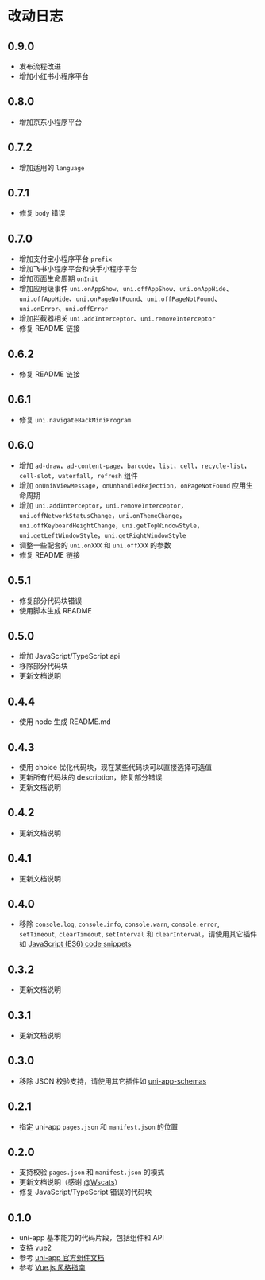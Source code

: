 # 改动日志

## 0.9.0

- 发布流程改进
- 增加小红书小程序平台

## 0.8.0

- 增加京东小程序平台

## 0.7.2

- 增加适用的 `language`

## 0.7.1

- 修复 `body` 错误

## 0.7.0

- 增加支付宝小程序平台 `prefix`
- 增加飞书小程序平台和快手小程序平台
- 增加页面生命周期 `onInit`
- 增加应用级事件 `uni.onAppShow`、`uni.offAppShow`、`uni.onAppHide`、`uni.offAppHide`、`uni.onPageNotFound`、`uni.offPageNotFound`、`uni.onError`、`uni.offError`
- 增加拦截器相关 `uni.addInterceptor`、`uni.removeInterceptor`
- 修复 README 链接

## 0.6.2

- 修复 README 链接

## 0.6.1

- 修复 `uni.navigateBackMiniProgram`

## 0.6.0

- 增加 `ad-draw`，`ad-content-page`，`barcode`，`list`，`cell`，`recycle-list`，`cell-slot`，`waterfall`，`refresh` 组件
- 增加 `onUniNViewMessage`，`onUnhandledRejection`，`onPageNotFound` 应用生命周期
- 增加 `uni.addInterceptor`，`uni.removeInterceptor`，`uni.offNetworkStatusChange`，`uni.onThemeChange`，`uni.offKeyboardHeightChange`，`uni.getTopWindowStyle`，`uni.getLeftWindowStyle`，`uni.getRightWindowStyle`
- 调整一些配套的 `uni.onXXX` 和 `uni.offXXX` 的参数
- 修复 README 链接

## 0.5.1

- 修复部分代码块错误
- 使用脚本生成 README

## 0.5.0

- 增加 JavaScript/TypeScript api
- 移除部分代码块
- 更新文档说明

## 0.4.4

- 使用 node 生成 README.md

## 0.4.3

- 使用 choice 优化代码块，现在某些代码块可以直接选择可选值
- 更新所有代码块的 description，修复部分错误
- 更新文档说明

## 0.4.2

- 更新文档说明

## 0.4.1

- 更新文档说明

## 0.4.0

- 移除 `console.log`, `console.info`, `console.warn`, `console.error`, `setTimeout`, `clearTimeout`, `setInterval` 和 `clearInterval`，请使用其它插件如 [JavaScript (ES6) code snippets](https://marketplace.visualstudio.com/items?itemName=xabikos.JavaScriptSnippets)

## 0.3.2

- 更新文档说明

## 0.3.1

- 更新文档说明

## 0.3.0

- 移除 JSON 校验支持，请使用其它插件如 [uni-app-schemas](https://marketplace.visualstudio.com/items?itemName=ModyQyW.vscode-uni-app-schemas)

## 0.2.1

- 指定 uni-app `pages.json` 和 `manifest.json` 的位置

## 0.2.0

- 支持校验 `pages.json` 和 `manifest.json` 的模式
- 更新文档说明（感谢 [@Wscats](https://github.com/Wscats)）
- 修复 JavaScript/TypeScript 错误的代码块

## 0.1.0

- uni-app 基本能力的代码片段，包括组件和 API
- 支持 vue2
- 参考 [uni-app 官方组件文档](https://uniapp.dcloud.io/component/README)
- 参考 [Vue.js 风格指南](https://cn.vuejs.org/v2/style-guide/index.html)
